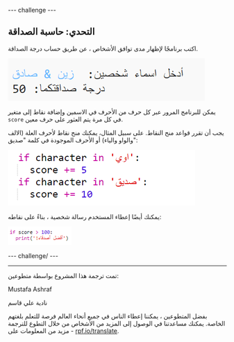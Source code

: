 --- challenge ---

## التحدي: حاسبة الصداقة

اكتب برنامجًا لإظهار مدى توافق الأشخاص ، عن طريق حساب درجة الصداقة.

![لقطة الشاشة](images/messages-friends.png)

يمكن للبرنامج المرور عبر كل حرف من الأحرف في الاسمين وإضافة نقاط إلى متغير `score` في كل مرة يتم العثور على حرف معين.

يجب أن تقرر قواعد منح النقاط. على سبيل المثال، يمكنك منح نقاط لأحرف العلة (الالف والواو والياء) أو الأحرف الموجودة في كلمة "صديق":

![لقطة الشاشة](images/messages-friends-code.png)

يمكنك أيضًا إعطاء المستخدم رسالة شخصية ، بناءً على نقاطه:

![لقطة الشاشة](images/messages-best-friends.png)

--- challenge/ ---


***
تمت ترجمة هذا المشروع بواسطة متطوعين:

Mustafa Ashraf

نادية علي قاسم

بفضل المتطوعين ، يمكننا إعطاء الناس في جميع أنحاء العالم فرصة للتعلم بلغتهم الخاصة. يمكنك مساعدتنا في الوصول إلى المزيد من الأشخاص من خلال التطوع للترجمة - مزيد من المعلومات على [rpf.io/translate](https://rpf.io/translate).